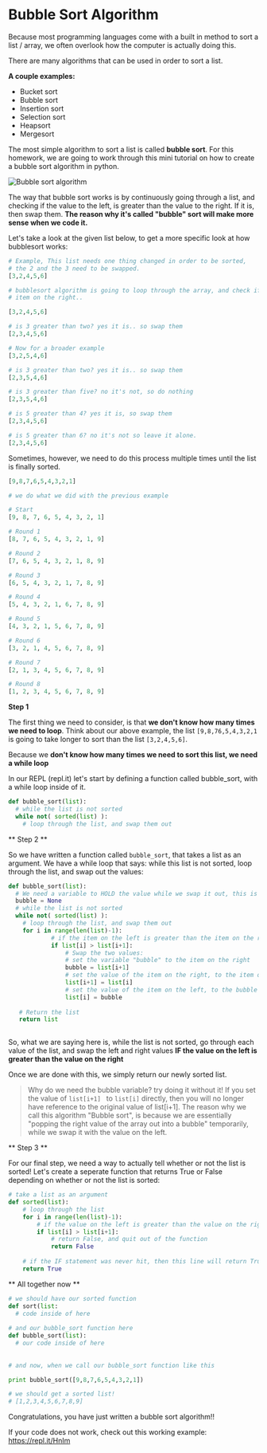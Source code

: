 # Bubble Sort Algorithm

Because most programming languages come with a built in method to sort a list / array, we often overlook how the computer is 
actually doing this.

There are many algorithms that can be used in order to sort a list.

**A couple examples:**

- Bucket sort
- Bubble sort
- Insertion sort
- Selection sort
- Heapsort
- Mergesort

The most simple algorithm to sort a list is called **bubble sort**. For this homework, we are going to work through
this mini tutorial on how to create a bubble sort algorithm in python.

![Bubble sort algorithm](http://www.opentechguides.com/images/howto/howto_5101.png)

The way that bubble sort works is by continuously going through a list, and checking if the value to the left, is greater than the value to the right. If it is, then swap them. **The reason why it's called "bubble" sort will make more sense when we code it.**

Let's take a look at the given list below, to get a more specific look at how bubblesort works:

```python
# Example, This list needs one thing changed in order to be sorted,
# the 2 and the 3 need to be swapped. 
[3,2,4,5,6]

# bubblesort algorithm is going to loop through the array, and check if the item on the left is larger than the
# item on the right..

[3,2,4,5,6]

# is 3 greater than two? yes it is.. so swap them
[2,3,4,5,6]

# Now for a broader example
[3,2,5,4,6]

# is 3 greater than two? yes it is.. so swap them
[2,3,5,4,6]

# is 3 greater than five? no it's not, so do nothing
[2,3,5,4,6]

# is 5 greater than 4? yes it is, so swap them
[2,3,4,5,6]

# is 5 greater than 6? no it's not so leave it alone.
[2,3,4,5,6]
```

Sometimes, however, we need to do this process multiple times until the list is finally sorted.

``` python
[9,8,7,6,5,4,3,2,1]

# we do what we did with the previous example

# Start
[9, 8, 7, 6, 5, 4, 3, 2, 1]

# Round 1
[8, 7, 6, 5, 4, 3, 2, 1, 9]

# Round 2
[7, 6, 5, 4, 3, 2, 1, 8, 9]

# Round 3
[6, 5, 4, 3, 2, 1, 7, 8, 9]

# Round 4
[5, 4, 3, 2, 1, 6, 7, 8, 9]

# Round 5
[4, 3, 2, 1, 5, 6, 7, 8, 9]

# Round 6
[3, 2, 1, 4, 5, 6, 7, 8, 9]

# Round 7
[2, 1, 3, 4, 5, 6, 7, 8, 9]

# Round 8
[1, 2, 3, 4, 5, 6, 7, 8, 9]

```

**Step 1**

The first thing we need to consider, is that **we don't know how many times we need to loop**. Think about our above example, the list ```[9,8,76,5,4,3,2,1``` is going to take longer to sort than the list ```[3,2,4,5,6]```.

Because we **don't know how many times we need to sort this list, we need a while loop**

In our REPL (repl.it) let's start by defining a function called bubble_sort, with a while loop inside of it.

``` python
def bubble_sort(list):
  # while the list is not sorted
  while not( sorted(list) ):
    # loop through the list, and swap them out
```

** Step 2 **

So we have written a function called ```bubble_sort```, that takes a list as an argument. We have a while loop that says: while this list is not sorted, loop through the list, and swap out the values:

``` python
def bubble_sort(list):
  # We need a variable to HOLD the value while we swap it out, this is the BUBBLE
  bubble = None
  # while the list is not sorted
  while not( sorted(list) ):
    # loop through the list, and swap them out
    for i in range(len(list)-1):
            # if the item on the left is greater than the item on the right
            if list[i] > list[i+1]:
                # Swap the two values:
                # set the variable "bubble" to the item on the right
                bubble = list[i+1]
                # set the value of the item on the right, to the item on the left
                list[i+1] = list[i]
                # set the value of the item on the left, to the bubble variable
                list[i] = bubble
   
   # Return the list             
   return list
   
```

So, what we are saying here is, while the list is not sorted, go through each value of the list, and swap the left and right
values **IF the value on the left is greater than the value on the right**

Once we are done with this, we simply return our newly sorted list.

> Why do we need the bubble variable? try doing it without it! If you set the value of ```list[i+1] ``` to ```list[i]``` directly, then you will no longer have reference to the original value of list[i+1]. The reason why we call this algorithm "Bubble sort", is because we are essentially "popping the right value of the array out into a bubble" temporarily, while we swap it with the value on the left.

** Step 3 **

For our final step, we need a way to actually tell whether or not the list is sorted! Let's create a seperate function that returns True or False depending on whether or not the list is sorted:

``` python
# take a list as an argument
def sorted(list):
    # loop through the list
    for i in range(len(list)-1):
        # if the value on the left is greater than the value on the right
        if list[i] > list[i+1]:
            # return False, and quit out of the function
            return False
            
    # if the IF statement was never hit, then this line will return True
    return True
```

** All together now **
``` python
# we should have our sorted function
def sort(list:
  # code inside of here
  
# and our bubble_sort function here
def bubble_sort(list):
  # our code inside of here
  
 
# and now, when we call our bubble_sort function like this

print bubble_sort([9,8,7,6,5,4,3,2,1])

# we should get a sorted list!
# [1,2,3,4,5,6,7,8,9]
```

Congratulations, you have just written a bubble sort algorithm!!

If your code does not work, check out this working example:
https://repl.it/HnIm



